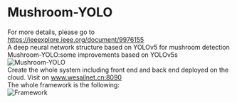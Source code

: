 # Mushroom-YOLO  
For more details, please go to https://ieeexplore.ieee.org/document/9976155  
A deep neural network structure based on YOLOv5 for mushroom detection  
Mushroom-YOLO:some improvements based on YOLOv5s  
![Mushroom-YOLO](https://github.com/WesailGo/Mushroom-YOLO/assets/112945977/474f8233-e2ae-4303-b388-b131eb0df87d)  
Create the whole system including front end and back end deployed on the cloud. Visit on www.wesailnet.cn:8090  
The whole framework is the following:  
![Framework](https://github.com/WesailGo/Mushroom-YOLO/assets/112945977/e9f3cc42-bfad-4523-996d-6e6f16a71fef)

